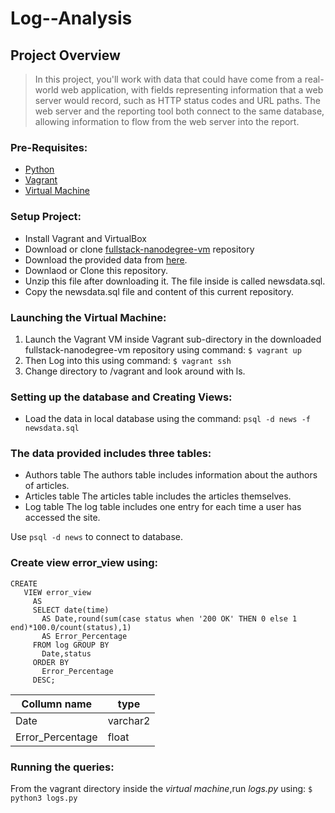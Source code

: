 # Log--Analysis

## Project Overview
   >In this project, you'll work with data that could have come from a real-world web application, with fields representing information that a web server would record, such as HTTP status codes and URL paths. The web server and the reporting tool both connect to the same database, allowing information to flow from the web server into the report.

### Pre-Requisites:
 - [Python](https://www.python.org)
 - [Vagrant](https://www.vagrantup.com)
 - [Virtual Machine](https://www.virtualbox.org)

 ### Setup Project:
  - Install Vagrant and VirtualBox
  - Download or clone [fullstack-nanodegree-vm](https://github.com/udacity/fullstack-nanodegree-vm) repository
  - Download the provided data from [here](https://d17h27t6h515a5.cloudfront.net/topher/2016/August/57b5f748_newsdata/newsdata.zip).
  - Downlaod or Clone this repository.
  - Unzip this file after downloading it. The file inside is called newsdata.sql.
  - Copy the newsdata.sql file and content of this current repository.

### Launching the Virtual Machine:
1. Launch the Vagrant VM inside Vagrant sub-directory in the downloaded fullstack-nanodegree-vm repository using command:
```$ vagrant up```
1. Then Log into this using command:
```$ vagrant ssh```
1. Change directory to /vagrant and look around with ls.

### Setting up the database and Creating Views:
- Load the data in local database using the command:
```psql -d news -f newsdata.sql```

### The data provided includes three tables:
- Authors table
 The authors table includes information about the authors of articles.
- Articles table
 The articles table includes the articles themselves.
- Log table
 The log table includes one entry for each time a user has accessed the site.

Use ```psql -d news``` to connect to database.

### Create view error_view using:
 ```
 CREATE 
    VIEW error_view 
      AS 
      SELECT date(time) 
        AS Date,round(sum(case status when '200 OK' THEN 0 else 1 end)*100.0/count(status),1) 
        AS Error_Percentage 
      FROM log GROUP BY 
        Date,status 
      ORDER BY 
        Error_Percentage 
      DESC;
 ```

Collumn name        |  type
------------------- | -------------
Date                |varchar2
Error_Percentage    |float

### Running the queries:
From the vagrant directory inside the _virtual machine_,run _logs.py_ using:
``` $ python3 logs.py ```
